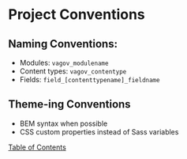 # Project Conventions

## Naming Conventions:
* Modules: `vagov_modulename`
* Content types: `vagov_contentype`
* Fields: `field_[contenttypename]_fieldname`

## Theme-ing Conventions
* BEM syntax when possible
* CSS custom properties instead of Sass variables

[Table of Contents](../README.md)
